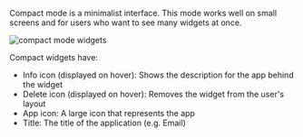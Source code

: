 Compact mode is a minimalist interface. This mode works well on small screens and for users who want to see many widgets at once.

![compact mode widgets](./img/compact-mode.png)

Compact widgets have:

+ Info icon (displayed on hover): Shows the description for the app behind the widget
+ Delete icon (displayed on hover): Removes the widget from the user's layout
+ App icon: A large icon that represents the app
+ Title: The title of the application (e.g. Email)
